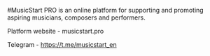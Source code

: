 #MusicStart PRO is an online platform for supporting and promoting aspiring musicians, composers and performers.

Platform website - musicstart.pro

Telegram - https://t.me/musicstart_en
